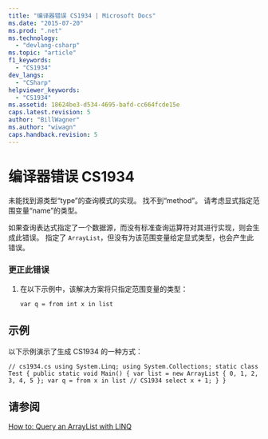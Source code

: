 ```yaml
---
title: "编译器错误 CS1934 | Microsoft Docs"
ms.date: "2015-07-20"
ms.prod: ".net"
ms.technology: 
  - "devlang-csharp"
ms.topic: "article"
f1_keywords: 
  - "CS1934"
dev_langs: 
  - "CSharp"
helpviewer_keywords: 
  - "CS1934"
ms.assetid: 18624be3-d534-4695-bafd-cc664fcde15e
caps.latest.revision: 5
author: "BillWagner"
ms.author: "wiwagn"
caps.handback.revision: 5
---
```

# 编译器错误 CS1934
未能找到源类型“type”的查询模式的实现。 找不到“method”。 请考虑显式指定范围变量“name”的类型。  
  
 如果查询表达式指定了一个数据源，而没有标准查询运算符对其进行实现，则会生成此错误。 指定了 `ArrayList`，但没有为该范围变量给定显式类型，也会产生此错误。  
  
### 更正此错误  
  
1.  在以下示例中，该解决方案将只指定范围变量的类型：  
  
    ```  
    var q = from int x in list  
    ```  
  
## 示例  
 以下示例演示了生成 CS1934 的一种方式：  
  
```  
// cs1934.cs using System.Linq; using System.Collections; static class Test { public static void Main() { var list = new ArrayList { 0, 1, 2, 3, 4, 5 }; var q = from x in list // CS1934 select x + 1; } }  
```  
  
## 请参阅  
 [How to: Query an ArrayList with LINQ](../Topic/How%20to:%20Query%20an%20ArrayList%20with%20LINQ.md)